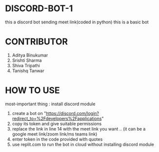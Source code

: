 # DISCORD-BOT-1
this a discord bot sending meet link(coded in python)
this is a basic bot
# CONTRIBUTOR
1. Aditya Binukumar
2. Srishti Sharma
3. Shiva Tripathi
4. Tanishq Tanwar
# HOW TO USE
most-important thing : install discord module
1. create a bot on "https://discord.com/login?redirect_to=%2Fdevelopers%2Fapplications"
2. copy its token and give suitable permissions
3. replace the link in line 14 with the meet link you want .. (it can be a google meet link/zoom  link/ms teams link)
4. enter token in the code provided with quotes
5. use replit.com to run the bot in cloud without installing discord module
